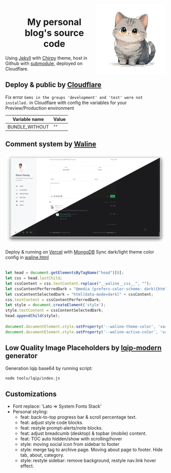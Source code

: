 <!-- markdownlint-disable-next-line -->
<img src="./assets/img/cat.webp" width="220" align="right" alt="Steve Hoang" />
<div id="abc">
  <ul align="center" style="list-style: none;">
    <summary>
      <h1>My personal blog's source code</h1>
    </summary>
  </ul>
</div>

Using [Jekyll][jekyllrb] with [Chirpy][theme] theme, host in Github with [submodule][lib], deployed on Cloudflare.
 


## Deploy & public by [Cloudflare][cf]
Fix error `Gems in the groups 'development' and 'test' were not installed.` in Cloudflare with config the variables for your Preview/Production environment

Variable name|Value
---|---
BUNDLE_WITHOUT|""

## Comment system by [Waline][waline]
[![stevehoang.com](/docs/comment-system.webp)][stevehoang.com]

Deploy & running on [Vercel][vercel] with [MongoDB][mon]
Sync dark/light theme color config in [waline.html][waline.html]

```javascript

let head = document.getElementsByTagName("head")[0];
let css = head.lastChild;
let cssContent = css.textContent.replace("__waline__css__", "");
let cssContentPerferredDark = "@media (prefers-color-scheme: dark){html:not([data-mode])" + cssContent + "}";
let cssContentSelectedDark = "html[data-mode=dark]" + cssContent;
css.textContent = cssContentPerferredDark;
let style = document.createElement('style');
style.textContent = cssContentSelectedDark;
head.appendChild(style);

document.documentElement.style.setProperty('--waline-theme-color', 'var(--link-color)');
document.documentElement.style.setProperty('--waline-active-color', 'var(--sidebar-active-color)');
```

## Low Quality Image Placeholders by [lqip-modern][lqip] generator
Generation lqip base64 by running script:

```bash
node tools/lqip/index.js
```
## Customizations
- Font replace: 'Lato => System Fonts Stack'
- Personal styling:
  - feat: back-to-top progress bar & scroll percentage text.
  - feat: adjust style code blocks.
  - feat: restyle prompt-alerts/note blocks.
  - feat: adjust breadcumb (desktop) & topbar (mobile) content.
  - feat: TOC auto hidden/show with scrolling/hover
  - style: moving social icon from sidebar to footer
  - style: merge tag to archive page. Moving about page to footer. Hide tab, about, category.
  - style: restyle sidebar: remove background, restyle nav.link hover effect.

[cf]: https://pages.cloudflare.com
[theme]: https://rubygems.org/gems/jekyll-theme-chirpy
[jekyllrb]: https://jekyllrb.com
[stevehoang.com]: https://stevehoang.com
[lib]: https://github.com/lotusk08/theme-static-assets
[lqip]: https://github.com/transitive-bullshit/lqip-modern
[waline]: https://github.com/walinejs/waline
[waline.html]: https://github.com/lotusk08/lotusk08.github.io/blob/34bf7b0643f7aae4fa812745794a020d9ce5863f/_includes/comments/waline.html
[vercel]: http://vercel.com
[mon]: http://mongodb.com
